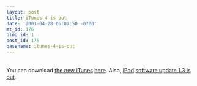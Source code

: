```yaml
---
layout: post
title: iTunes 4 is out
date: '2003-04-28 05:07:50 -0700'
mt_id: 176
blog_id: 1
post_id: 176
basename: itunes-4-is-out
---
```

<br />You can download <a href="http://www.apple.com/itunes/">the new iTunes</a> <a href="http://www.apple.com/itunes/download/">here</a>. Also, <a href="http://www.apple.com/ipod/">iPod</a> <a href="http://www.apple.com/ipod/download/">software update 1.3 is out</a>.<br /><br /><br />
